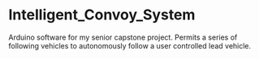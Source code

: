 # Intelligent_Convoy_System
Arduino software for my senior capstone project. Permits a series of following vehicles to autonomously follow a user controlled lead vehicle.
